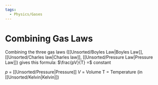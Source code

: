 ```yaml
---
tags:
  - Physics/Gases
---
```

# Combining Gas Laws
Combining the three gas laws ([[Unsorted/Boyles Law|Boyles Law]], [[Unsorted/Charles law|Charles law]], [[Unsorted/Pressure Law|Pressure Law]]) gives this formula:
$\frac{pV}{T} =$ constant

$p$ = [[Unsorted/Pressure|Pressure]]
$V$ = Volume
T = Temperature (in [[Unsorted/Kelvin|Kelvin]])